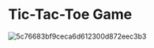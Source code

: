 # Tic-Tac-Toe Game

![5c76683bf9ceca6d612300d872eec3b3](https://user-images.githubusercontent.com/52173060/160226088-32f15742-1e78-439c-adc0-5a8e66d837f8.jpg)
